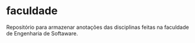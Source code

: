 # faculdade
Repositório para armazenar anotações das disciplinas feitas na faculdade de Engenharia de Softaware.
